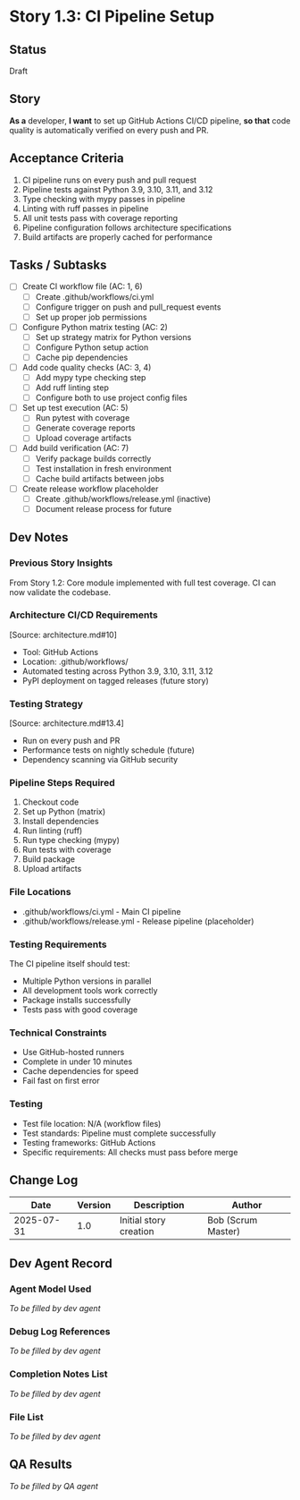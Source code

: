 # Story 1.3: CI Pipeline Setup

## Status
Draft

## Story
**As a** developer,
**I want** to set up GitHub Actions CI/CD pipeline,
**so that** code quality is automatically verified on every push and PR.

## Acceptance Criteria
1. CI pipeline runs on every push and pull request
2. Pipeline tests against Python 3.9, 3.10, 3.11, and 3.12
3. Type checking with mypy passes in pipeline
4. Linting with ruff passes in pipeline
5. All unit tests pass with coverage reporting
6. Pipeline configuration follows architecture specifications
7. Build artifacts are properly cached for performance

## Tasks / Subtasks
- [ ] Create CI workflow file (AC: 1, 6)
  - [ ] Create .github/workflows/ci.yml
  - [ ] Configure trigger on push and pull_request events
  - [ ] Set up proper job permissions
- [ ] Configure Python matrix testing (AC: 2)
  - [ ] Set up strategy matrix for Python versions
  - [ ] Configure Python setup action
  - [ ] Cache pip dependencies
- [ ] Add code quality checks (AC: 3, 4)
  - [ ] Add mypy type checking step
  - [ ] Add ruff linting step
  - [ ] Configure both to use project config files
- [ ] Set up test execution (AC: 5)
  - [ ] Run pytest with coverage
  - [ ] Generate coverage reports
  - [ ] Upload coverage artifacts
- [ ] Add build verification (AC: 7)
  - [ ] Verify package builds correctly
  - [ ] Test installation in fresh environment
  - [ ] Cache build artifacts between jobs
- [ ] Create release workflow placeholder
  - [ ] Create .github/workflows/release.yml (inactive)
  - [ ] Document release process for future

## Dev Notes

### Previous Story Insights
From Story 1.2: Core module implemented with full test coverage. CI can now validate the codebase.

### Architecture CI/CD Requirements
[Source: architecture.md#10]
- Tool: GitHub Actions
- Location: .github/workflows/
- Automated testing across Python 3.9, 3.10, 3.11, 3.12
- PyPI deployment on tagged releases (future story)

### Testing Strategy
[Source: architecture.md#13.4]
- Run on every push and PR
- Performance tests on nightly schedule (future)
- Dependency scanning via GitHub security

### Pipeline Steps Required
1. Checkout code
2. Set up Python (matrix)
3. Install dependencies
4. Run linting (ruff)
5. Run type checking (mypy)
6. Run tests with coverage
7. Build package
8. Upload artifacts

### File Locations
- .github/workflows/ci.yml - Main CI pipeline
- .github/workflows/release.yml - Release pipeline (placeholder)

### Testing Requirements
The CI pipeline itself should test:
- Multiple Python versions in parallel
- All development tools work correctly
- Package installs successfully
- Tests pass with good coverage

### Technical Constraints
- Use GitHub-hosted runners
- Complete in under 10 minutes
- Cache dependencies for speed
- Fail fast on first error

### Testing
- Test file location: N/A (workflow files)
- Test standards: Pipeline must complete successfully
- Testing frameworks: GitHub Actions
- Specific requirements: All checks must pass before merge

## Change Log
| Date | Version | Description | Author |
|------|---------|-------------|--------|
| 2025-07-31 | 1.0 | Initial story creation | Bob (Scrum Master) |

## Dev Agent Record

### Agent Model Used
_To be filled by dev agent_

### Debug Log References
_To be filled by dev agent_

### Completion Notes List
_To be filled by dev agent_

### File List
_To be filled by dev agent_

## QA Results
_To be filled by QA agent_